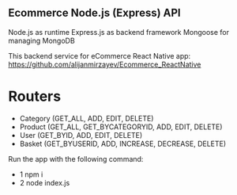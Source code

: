 ## Ecommerce Node.js (Express) API

Node.js as runtime
Express.js as backend framework
Mongoose for managing MongoDB

This backend service for eCommerce React Native app: https://github.com/alijanmirzayev/Ecommerce_ReactNative

# Routers
- Category (GET_ALL, ADD, EDIT, DELETE)
- Product (GET_ALL, GET_BYCATEGORYID, ADD, EDIT, DELETE)
- User (GET_BYID, ADD, EDIT, DELETE)
- Basket (GET_BYUSERID, ADD, INCREASE, DECREASE, DELETE)

Run the app with the following command:
- 1 npm i
- 2 node index.js
